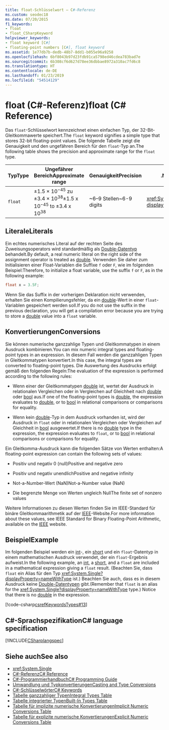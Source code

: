 ```yaml
---
title: float-Schlüsselwort – C#-Referenz
ms.custom: seodec18
ms.date: 07/20/2015
f1_keywords:
- float
- float_CSharpKeyword
helpviewer_keywords:
- float keyword [C#]
- floating-point numbers [C#], float keyword
ms.assetid: 1e77db7b-dedb-48b7-8dd1-b055e96a9258
ms.openlocfilehash: 6bf8043b97d23fdb91ca5798ed46cdea783bad7e
ms.sourcegitcommit: 6b308cf6d627d78ee36dbbae8972a310ac7fd6c8
ms.translationtype: HT
ms.contentlocale: de-DE
ms.lasthandoff: 01/23/2019
ms.locfileid: "54514129"
---
```

# <a name="float-c-reference"></a><span data-ttu-id="367be-102">float (C#-Referenz)</span><span class="sxs-lookup"><span data-stu-id="367be-102">float (C# Reference)</span></span>

<span data-ttu-id="367be-103">Das `float`-Schlüsselwort kennzeichnet einen einfachen Typ, der 32-Bit-Gleitkommawerte speichert.</span><span class="sxs-lookup"><span data-stu-id="367be-103">The `float` keyword signifies a simple type that stores 32-bit floating-point values.</span></span> <span data-ttu-id="367be-104">Die folgende Tabelle zeigt die Genauigkeit und den ungefähren Bereich für den `float`-Typ an.</span><span class="sxs-lookup"><span data-stu-id="367be-104">The following table shows the precision and approximate range for the `float` type.</span></span>

|<span data-ttu-id="367be-105">Typ</span><span class="sxs-lookup"><span data-stu-id="367be-105">Type</span></span>|<span data-ttu-id="367be-106">Ungefährer Bereich</span><span class="sxs-lookup"><span data-stu-id="367be-106">Approximate range</span></span>|<span data-ttu-id="367be-107">Genauigkeit</span><span class="sxs-lookup"><span data-stu-id="367be-107">Precision</span></span>|<span data-ttu-id="367be-108">.NET-Typ</span><span class="sxs-lookup"><span data-stu-id="367be-108">.NET type</span></span>|  
|----------|-----------------------|---------------|-------------------------|  
|`float`|<span data-ttu-id="367be-109">±1.5 × 10<sup>−45</sup> zu ±3.4 × 10<sup>38</sup></span><span class="sxs-lookup"><span data-stu-id="367be-109">±1.5 x 10<sup>−45</sup> to ±3.4 x 10<sup>38</sup></span></span>|<span data-ttu-id="367be-110">~6–9 Stellen</span><span class="sxs-lookup"><span data-stu-id="367be-110">~6-9 digits</span></span>|<xref:System.Single?displayProperty=nameWithType>|  

## <a name="literals"></a><span data-ttu-id="367be-111">Literale</span><span class="sxs-lookup"><span data-stu-id="367be-111">Literals</span></span>

<span data-ttu-id="367be-112">Ein echtes numerisches Literal auf der rechten Seite des Zuweisungsoperators wird standardmäßig als [Double-Datentyp](double.md) behandelt.</span><span class="sxs-lookup"><span data-stu-id="367be-112">By default, a real numeric literal on the right side of the assignment operator is treated as [double](double.md).</span></span> <span data-ttu-id="367be-113">Verwenden Sie daher zum Initialisieren einer Float-Variablen die Suffixe `f` oder `F`, wie im folgenden Beispiel:</span><span class="sxs-lookup"><span data-stu-id="367be-113">Therefore, to initialize a float variable, use the suffix `f` or `F`, as in the following example:</span></span>

```csharp
float x = 3.5F;
```

<span data-ttu-id="367be-114">Wenn Sie das Suffix in der vorherigen Deklaration nicht verwenden, erhalten Sie einen Kompilierungsfehler, da ein [double](double.md)-Wert in einer `float`-Variablen gespeichert werden soll.</span><span class="sxs-lookup"><span data-stu-id="367be-114">If you do not use the suffix in the previous declaration, you will get a compilation error because you are trying to store a [double](double.md) value into a `float` variable.</span></span>

## <a name="conversions"></a><span data-ttu-id="367be-115">Konvertierungen</span><span class="sxs-lookup"><span data-stu-id="367be-115">Conversions</span></span>

<span data-ttu-id="367be-116">Sie können numerische ganzzahlige Typen und Gleitkommatypen in einem Ausdruck kombinieren.</span><span class="sxs-lookup"><span data-stu-id="367be-116">You can mix numeric integral types and floating-point types in an expression.</span></span> <span data-ttu-id="367be-117">In diesem Fall werden die ganzzahligen Typen in Gleitkommatypen konvertiert.</span><span class="sxs-lookup"><span data-stu-id="367be-117">In this case, the integral types are converted to floating-point types.</span></span> <span data-ttu-id="367be-118">Die Auswertung des Ausdrucks erfolgt gemäß den folgenden Regeln:</span><span class="sxs-lookup"><span data-stu-id="367be-118">The evaluation of the expression is performed according to the following rules:</span></span>

- <span data-ttu-id="367be-119">Wenn einer der Gleitkommatypen [double](double.md) ist, wertet der Ausdruck in relationalen Vergleichen oder in Vergleichen auf Gleichheit nach [double](double.md) oder [bool](bool.md) aus.</span><span class="sxs-lookup"><span data-stu-id="367be-119">If one of the floating-point types is [double](double.md), the expression evaluates to [double](double.md), or to [bool](bool.md) in relational comparisons or comparisons for equality.</span></span>

- <span data-ttu-id="367be-120">Wenn kein [double](double.md)-Typ in dem Ausdruck vorhanden ist, wird der Ausdruck in `float` oder in relationalen Vergleichen oder Vergleichen auf Gleichheit in [bool](bool.md) ausgewertet.</span><span class="sxs-lookup"><span data-stu-id="367be-120">If there is no [double](double.md) type in the expression, the expression evaluates to `float`, or to [bool](bool.md) in relational comparisons or comparisons for equality.</span></span>

<span data-ttu-id="367be-121">Ein Gleitkomma-Ausdruck kann die folgenden Sätze von Werten enthalten:</span><span class="sxs-lookup"><span data-stu-id="367be-121">A floating-point expression can contain the following sets of values:</span></span>

- <span data-ttu-id="367be-122">Positiv und negativ 0 (null)</span><span class="sxs-lookup"><span data-stu-id="367be-122">Positive and negative zero</span></span>

- <span data-ttu-id="367be-123">Positiv und negativ unendlich</span><span class="sxs-lookup"><span data-stu-id="367be-123">Positive and negative infinity</span></span>

- <span data-ttu-id="367be-124">Not-a-Number-Wert (NaN)</span><span class="sxs-lookup"><span data-stu-id="367be-124">Not-a-Number value (NaN)</span></span>

- <span data-ttu-id="367be-125">Die begrenzte Menge von Werten ungleich Null</span><span class="sxs-lookup"><span data-stu-id="367be-125">The finite set of nonzero values</span></span>

<span data-ttu-id="367be-126">Weitere Informationen zu diesen Werten finden Sie im IEEE-Standard für binäre Gleitkommaarithmetik auf der [IEEE](https://www.ieee.org)-Website.</span><span class="sxs-lookup"><span data-stu-id="367be-126">For more information about these values, see IEEE Standard for Binary Floating-Point Arithmetic, available on the [IEEE](https://www.ieee.org) website.</span></span>

## <a name="example"></a><span data-ttu-id="367be-127">Beispiel</span><span class="sxs-lookup"><span data-stu-id="367be-127">Example</span></span>

<span data-ttu-id="367be-128">Im folgenden Beispiel werden ein [int](int.md)-, ein [short](short.md) und ein `float`-Datentyp in einem mathematischen Ausdruck verwendet, der ein `float`-Ergebnis aufweist.</span><span class="sxs-lookup"><span data-stu-id="367be-128">In the following example, an [int](int.md), a [short](short.md), and a `float` are included in a mathematical expression giving a `float` result.</span></span> <span data-ttu-id="367be-129">(Beachten Sie, dass `float` ein Alias für den Typ <xref:System.Single?displayProperty=nameWithType> ist.) Beachten Sie auch, dass es in diesem Ausdruck keine [Double-Datentypen](double.md) gibt.</span><span class="sxs-lookup"><span data-stu-id="367be-129">(Remember that `float` is an alias for the <xref:System.Single?displayProperty=nameWithType> type.) Notice that there is no [double](double.md) in the expression.</span></span>

[!code-csharp[csrefKeywordsTypes#13](~/samples/snippets/csharp/VS_Snippets_VBCSharp/csrefKeywordsTypes/CS/keywordsTypes.cs#13)]

## <a name="c-language-specification"></a><span data-ttu-id="367be-130">C#-Sprachspezifikation</span><span class="sxs-lookup"><span data-stu-id="367be-130">C# language specification</span></span>

[!INCLUDE[CSharplangspec](~/includes/csharplangspec-md.md)]

## <a name="see-also"></a><span data-ttu-id="367be-131">Siehe auch</span><span class="sxs-lookup"><span data-stu-id="367be-131">See also</span></span>

- <xref:System.Single>
- [<span data-ttu-id="367be-132">C#-Referenz</span><span class="sxs-lookup"><span data-stu-id="367be-132">C# Reference</span></span>](../index.md)
- [<span data-ttu-id="367be-133">C#-Programmierhandbuch</span><span class="sxs-lookup"><span data-stu-id="367be-133">C# Programming Guide</span></span>](../../programming-guide/index.md)
- [<span data-ttu-id="367be-134">Umwandlung und Typkonvertierungen</span><span class="sxs-lookup"><span data-stu-id="367be-134">Casting and Type Conversions</span></span>](../../programming-guide/types/casting-and-type-conversions.md)
- [<span data-ttu-id="367be-135">C#-Schlüsselwörter</span><span class="sxs-lookup"><span data-stu-id="367be-135">C# Keywords</span></span>](index.md)
- [<span data-ttu-id="367be-136">Tabelle ganzzahliger Typen</span><span class="sxs-lookup"><span data-stu-id="367be-136">Integral Types Table</span></span>](integral-types-table.md)
- [<span data-ttu-id="367be-137">Tabelle integrierter Typen</span><span class="sxs-lookup"><span data-stu-id="367be-137">Built-In Types Table</span></span>](built-in-types-table.md)
- [<span data-ttu-id="367be-138">Tabelle für implizite numerische Konvertierungen</span><span class="sxs-lookup"><span data-stu-id="367be-138">Implicit Numeric Conversions Table</span></span>](implicit-numeric-conversions-table.md)
- [<span data-ttu-id="367be-139">Tabelle für explizite numerische Konvertierungen</span><span class="sxs-lookup"><span data-stu-id="367be-139">Explicit Numeric Conversions Table</span></span>](explicit-numeric-conversions-table.md)
